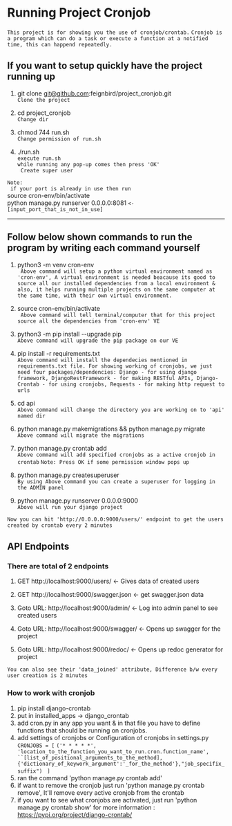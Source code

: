 # Running Project Cronjob
` This project is for showing you the use of cronjob/crontab. `
` Cronjob is a program which can do a task or execute a function at a notified time, this can happend repeatedly. `

## If you want to setup quickly have the project running up

1. git clone git@github.com:feignbird/project_cronjob.git <br>
` Clone the project `

2. cd project_cronjob <br>
` Change dir `

3. chmod 744 run.sh <br>
` Change permission of run.sh `

4. ./run.sh <br>
` execute run.sh ` <br>
` while running any pop-up comes then press 'OK' `<br>
` Create super user`

`Note:`<br>
` if your port is already in use then run` <br>
source cron-env/bin/activate<br>
python manage.py runserver 0.0.0.0:8081 `<- [input_port_that_is_not_in_use] `<br>


<hr>

## Follow below shown commands to run the program by writing each command yourself

1. python3 -m venv cron-env <br>
` Above command will setup a python virtual environment named as 'cron-env', A virtual environment is needed beacause its good to source all our installed dependencies from a local environment & also, it helps running multiple projects on the same computer at the same time, with their own virtual environment.`

2. source cron-env/bin/activate <br>
` Above command will tell terminal/computer that for this project source all the dependencies from 'cron-env' VE`

3. python3 -m pip install --upgrade pip <br>
` Above command will upgrade the pip package on our VE `

4. pip install -r requirements.txt <br>
` Above command will install the dependecies mentioned in requirements.txt file. For showing working of cronjobs, we just need four packages/dependencies: Django - for using django framework, DjangoRestFramework - for making RESTful APIs, Django-Crontab - for using cronjobs, Requests - for making http request to urls `

5. cd api <br>
` Above command will change the directory you are working on to 'api' named dir `

6. python manage.py makemigrations && python manage.py migrate <br>
` Above command will migrate the migrations `

7. python manage.py crontab add <br>
` Above command will add specified cronjobs as a active cronjob in crontab `
` Note: Press OK if some permission window pops up `

8. python manage.py createsuperuser <br>
` By using Above command you can create a superuser for logging in the ADMIN panel `

9. python manage.py runserver 0.0.0.0:9000 <br>
` Above will run your django project `

` Now you can hit 'http://0.0.0.0:9000/users/' endpoint to get the users created by crontab every 2 minutes `



## API Endpoints
### There are total of 2 endpoints <br>

1. GET http://localhost:9000/users/ <- Gives data of created users

2. GET http://localhost:9000/swagger.json <- get swagger.json data

3. Goto URL: http://localhost:9000/admin/ <- Log into admin panel to see created users <br>

4. Goto URL: http://localhost:9000/swagger/ <- Opens up swagger for the project

5. Goto URL: http://localhost:9000/redoc/ <- Opens up redoc generator for project <br>

` You can also see their 'data_joined' attribute, Difference b/w every user creation is 2 minutes `

### How to work with cronjob

1. pip install django-crontab
2. put in installed_apps -> django_crontab
3. add cron.py in any app you want & in that file you have to define functions that should be running on cronjobs.
4. add settings of cronjobs or Configuration of cronjobs in settings.py
` CRONJOBS = [ `
    `('* * * * *', 'location_to_the_function_you_want_to_run.cron.function_name', ``[list_of_positional_arguments_to_the_method], {'dictionary_of_keywork_argument':'_for_the_method'},"job_specifix_suffix") `
`]`
5. ran the command 'python manage.py crontab add'
6. if want to remove the cronjob just run 'python manage.py crontab remove', It'll remove every active cronjob from the crontab
7. if you want to see what cronjobs are activated, just run 'python manage.py crontab show'
for more information : https://pypi.org/project/django-crontab/

